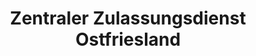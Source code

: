 ---
title: "Zentraler Zulassungsdienst Ostfriesland"
url: /oldenburg/zentraler-zulassungsdienst-ostfriesland/
shop: Allgemein
---